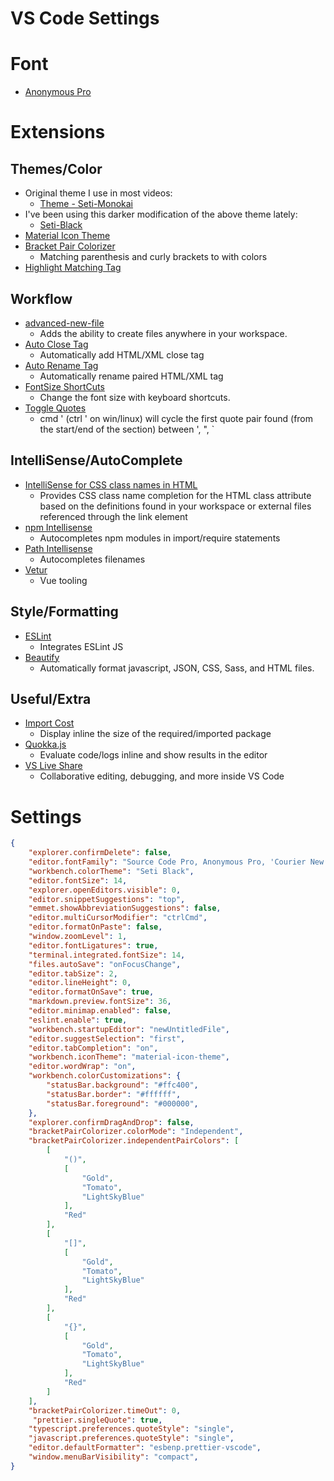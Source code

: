 # VS Code Settings

# Font

* [Anonymous Pro](https://www.marksimonson.com/fonts/view/anonymous-pro)

# Extensions

## Themes/Color

* Original theme I use in most videos:
  * [Theme - Seti-Monokai](https://marketplace.visualstudio.com/items?itemName=SmukkeKim.theme-setimonokai)
* I've been using this darker modification of the above theme lately:
  * [Seti-Black](https://marketplace.visualstudio.com/items?itemName=bobsparadox.seti-black)
* [Material Icon Theme](https://marketplace.visualstudio.com/items?itemName=PKief.material-icon-theme)
* [Bracket Pair Colorizer](https://marketplace.visualstudio.com/items?itemName=coenraads.bracket-pair-colorizer)
  * Matching parenthesis and curly brackets to with colors
* [Highlight Matching Tag](https://marketplace.visualstudio.com/items?itemName=vincaslt.highlight-matching-tag)

## Workflow

* [advanced-new-file](https://marketplace.visualstudio.com/items?itemName=patbenatar.advanced-new-file)
  * Adds the ability to create files anywhere in your workspace.
* [Auto Close Tag](https://marketplace.visualstudio.com/items?itemName=formulahendry.auto-close-tag)
  * Automatically add HTML/XML close tag
* [Auto Rename Tag](https://marketplace.visualstudio.com/items?itemName=formulahendry.auto-rename-tag)
  * Automatically rename paired HTML/XML tag
* [FontSize ShortCuts](https://marketplace.visualstudio.com/items?itemName=fosshaas.fontsize-shortcuts)
  * Change the font size with keyboard shortcuts.
* [Toggle Quotes](https://marketplace.visualstudio.com/items?itemName=BriteSnow.vscode-toggle-quotes)
  * cmd ' (ctrl ' on win/linux) will cycle the first quote pair found (from the start/end of the section) between ', ", `

## IntelliSense/AutoComplete

* [IntelliSense for CSS class names in HTML](https://marketplace.visualstudio.com/items?itemName=Zignd.html-css-class-completion)
  * Provides CSS class name completion for the HTML class attribute based on the definitions found in your workspace or external files referenced through the link element
* [npm Intellisense](https://marketplace.visualstudio.com/items?itemName=christian-kohler.npm-intellisense)
  * Autocompletes npm modules in import/require statements
* [Path Intellisense](https://marketplace.visualstudio.com/items?itemName=christian-kohler.path-intellisense)
  * Autocompletes filenames
* [Vetur](https://marketplace.visualstudio.com/items?itemName=octref.vetur)
  * Vue tooling

## Style/Formatting

* [ESLint](https://marketplace.visualstudio.com/items?itemName=dbaeumer.vscode-eslint)
  * Integrates ESLint JS
* [Beautify](https://marketplace.visualstudio.com/items?itemName=hookyqr.beautify)
  * Automatically format javascript, JSON, CSS, Sass, and HTML files.

## Useful/Extra

* [Import Cost](https://marketplace.visualstudio.com/items?itemName=wix.vscode-import-cost)
  * Display inline the size of the required/imported package
* [Quokka.js](https://marketplace.visualstudio.com/items?itemName=WallabyJs.quokka-vscode)
  * Evaluate code/logs inline and show results in the editor
* [VS Live Share](https://marketplace.visualstudio.com/items?itemName=MS-vsliveshare.vsliveshare)
  * Collaborative editing, debugging, and more inside VS Code

# Settings

```json
{
    "explorer.confirmDelete": false,
    "editor.fontFamily": "Source Code Pro, Anonymous Pro, 'Courier New', monospace",
    "workbench.colorTheme": "Seti Black",
    "editor.fontSize": 14,
    "explorer.openEditors.visible": 0,
    "editor.snippetSuggestions": "top",
    "emmet.showAbbreviationSuggestions": false,
    "editor.multiCursorModifier": "ctrlCmd",
    "editor.formatOnPaste": false,
    "window.zoomLevel": 1,
    "editor.fontLigatures": true,
    "terminal.integrated.fontSize": 14,
    "files.autoSave": "onFocusChange",
    "editor.tabSize": 2,
    "editor.lineHeight": 0,
    "editor.formatOnSave": true,
    "markdown.preview.fontSize": 36,
    "editor.minimap.enabled": false,
    "eslint.enable": true,
    "workbench.startupEditor": "newUntitledFile",
    "editor.suggestSelection": "first",
    "editor.tabCompletion": "on",
    "workbench.iconTheme": "material-icon-theme",
    "editor.wordWrap": "on",
    "workbench.colorCustomizations": {
        "statusBar.background": "#ffc400",
        "statusBar.border": "#ffffff",
        "statusBar.foreground": "#000000",
    },
    "explorer.confirmDragAndDrop": false,
    "bracketPairColorizer.colorMode": "Independent",
    "bracketPairColorizer.independentPairColors": [
        [
            "()",
            [
                "Gold",
                "Tomato",
                "LightSkyBlue"
            ],
            "Red"
        ],
        [
            "[]",
            [
                "Gold",
                "Tomato",
                "LightSkyBlue"
            ],
            "Red"
        ],
        [
            "{}",
            [
                "Gold",
                "Tomato",
                "LightSkyBlue"
            ],
            "Red"
        ]
    ],
    "bracketPairColorizer.timeOut": 0,
     "prettier.singleQuote": true,
    "typescript.preferences.quoteStyle": "single",
    "javascript.preferences.quoteStyle": "single",
    "editor.defaultFormatter": "esbenp.prettier-vscode",
    "window.menuBarVisibility": "compact",
}
```
